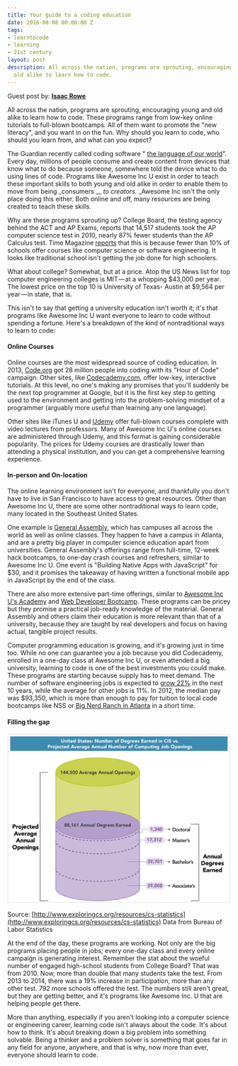 ```yaml
---
title: Your guide to a coding education
date: 2016-08-08 00:00:00 Z
tags:
- learntocode
- learning
- 21st century
layout: post
description: All across the nation, programs are sprouting, encouraging young and
  old alike to learn how to code.
---
```


Guest post by: [**Isaac Rowe**](https://medium.com/@Isaac_rowe1)

All across the nation, programs are sprouting, encouraging young and old alike to learn how to code. These programs range from low-key online tutorials to full-blown bootcamps. All of them want to promote the &quot;new literacy&quot;, and you want in on the fun. Why should you learn to code, who should you learn from, and what can you expect?

<!--break-->

The Guardian recently called coding software &quot; [the language of our world](http://www.theguardian.com/technology/2014/feb/07/year-of-code-dan-crow-songkick)&quot;. Every day, millions of people consume and create content from devices that know what to do because someone, somewhere told the device what to do using lines of code. Programs like Awesome Inc U exist in order to teach these important skills to both young and old alike in order to enable them to move from being _consumers __ _to _creators.__  _Awesome Inc isn&#39;t the only place doing this either. Both online and off, many resources are being created to teach these skills.

Why are these programs sprouting up? College Board, the testing agency behind the ACT and AP Exams, reports that 14,517 students took the AP computer science test in 2010, nearly 87% fewer students than the AP Calculus test. Time Magazine  [reports](http://techland.time.com/2012/07/16/can-we-fix-computer-science-education-in-america/) that this is because fewer than 10% of schools offer courses like computer science or software engineering. It looks like traditional school isn&#39;t getting the job done for high schoolers.

What about college? Somewhat, but at a price. Atop the US News list for top computer engineering colleges is MIT — at a whopping $43,000 per year. The lowest price on the top 10 is University of Texas- Austin at $9,564 per year — in state, that is.

This isn&#39;t to say that getting a university education isn&#39;t worth it; it&#39;s that programs like Awesome Inc U want everyone to learn to code without spending a fortune. Here&#39;s a breakdown of the kind of nontraditional ways to learn to code:

#### Online Courses

Online courses are the most widespread source of coding education. In 2013, [Code.org](http://code.org/) got 28 million people into coding with its &quot;Hour of Code&quot; campaign. Other sites, like  [Codecademy.com](http://codecademy.com/), offer low-key, interactive tutorials. At this level, no one&#39;s making any promises that you&#39;ll suddenly be the next top programmer at Google, but it is the first key step to getting used to the environment and getting into the problem-solving mindset of a programmer (arguably more useful than learning any one language).

Other sites like iTunes U and  [Udemy](http://udemy.com/) offer full-blown courses complete with video lectures from professors. Many of Awesome Inc U&#39;s online courses are administered through Udemy, and this format is gaining considerable popularity. The prices for Udemy courses are drastically lower than attending a physical institution, and you can get a comprehensive learning experience.

#### In-person and On-location

The online learning environment isn&#39;t for everyone, and thankfully you don&#39;t have to live in San Francisco to have access to great resources. Other than Awesome Inc U, there are some other nontraditional ways to learn code, many located in the Southeast United States.

One example is  [General Assembly](https://generalassemb.ly/), which has campuses all across the world as well as online classes. They happen to have a campus in Atlanta, and are a pretty big player in computer science education apart from universities. General Assembly&#39;s offerings range from full-time, 12-week hack bootcamps, to one-day crash courses and refreshers, similar to Awesome Inc U. One event is &quot;Building Native Apps with JavaScript&quot; for $30, and it promises the takeaway of having written a functional mobile app in JavaScript by the end of the class.

There are also more extensive part-time offerings, similar to  [Awesome Inc U&#39;s Academy](https://www.awesomeincu.com/academy/) and [Web Developer Bootcamp](https://www.awesomeincu.com/bootcamp/). These programs can be pricey but they promise a practical job-ready knowledge of the material. General Assembly and others claim their education is more relevant than that of a university, because they are taught by real developers and focus on having actual, tangible project results.

Computer programming education is growing, and it&#39;s growing just in time too. While no one can guarantee you a job because you did Codecademy, enrolled in a one-day class at Awesome Inc U, or even attended a big university, learning to code is one of the best investments you could make. These programs are starting because supply has to meet demand. The number of software engineering jobs is expected to  [grow 22%](http://www.bls.gov/ooh/Computer-and-Information-Technology/Software-developers.htm) in the next 10 years, while the average for other jobs is 11%. In 2012, the median pay was $93,350, which is more than enough to pay for tuition to local code bootcamps like NSS or  [Big Nerd Ranch in Atlanta](http://www.bignerdranch.com/we-teach/bootcamps.html) in a short time.

#### Filling the gap

 ![Filling the gap statistical image](/img/blog/filling-the-gap.png)

Source:  [http://www.exploringcs.org/resources/cs-statistics](http://www.exploringcs.org/resources/cs-statistics) Data from Bureau of Labor Statistics

At the end of the day, these programs are working. Not only are the big programs placing people in jobs; every one-day class and every online campaign is generating interest. Remember the stat about the woeful number of engaged high-school students from College Board? That was from 2010. Now, more than double that many students take the test. From 2013 to 2014, there was a 19% increase in participation, more than any other test. 792 more schools offered the test. The numbers still aren&#39;t great, but they are getting better, and it&#39;s programs like Awesome Inc. U that are helping people get there.

More than anything, especially if you aren&#39;t looking into a computer science or engineering career, learning code isn&#39;t always about the code. It&#39;s about how to think. It&#39;s about breaking down a big problem into something solvable. Being a thinker and a problem solver is something that goes far in any field for anyone, anywhere, and that is why, now more than ever, everyone should learn to code.